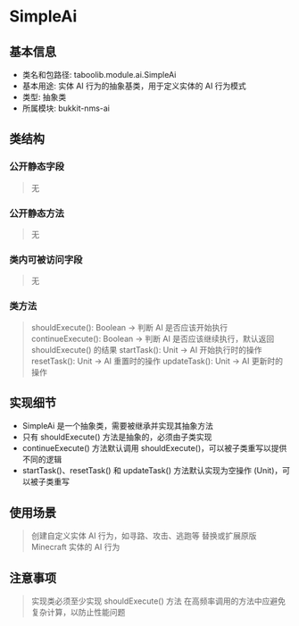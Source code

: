 # SimpleAi

## 基本信息
- 类名和包路径: taboolib.module.ai.SimpleAi
- 基本用途: 实体 AI 行为的抽象基类，用于定义实体的 AI 行为模式
- 类型: 抽象类
- 所属模块: bukkit-nms-ai

## 类结构

### 公开静态字段
> 无

### 公开静态方法
> 无

### 类内可被访问字段
> 无

### 类方法
> shouldExecute(): Boolean -> 判断 AI 是否应该开始执行
> continueExecute(): Boolean -> 判断 AI 是否应该继续执行，默认返回 shouldExecute() 的结果
> startTask(): Unit -> AI 开始执行时的操作
> resetTask(): Unit -> AI 重置时的操作
> updateTask(): Unit -> AI 更新时的操作

## 实现细节
- SimpleAi 是一个抽象类，需要被继承并实现其抽象方法
- 只有 shouldExecute() 方法是抽象的，必须由子类实现
- continueExecute() 方法默认调用 shouldExecute()，可以被子类重写以提供不同的逻辑
- startTask()、resetTask() 和 updateTask() 方法默认实现为空操作 (Unit)，可以被子类重写

## 使用场景
> 创建自定义实体 AI 行为，如寻路、攻击、逃跑等
> 替换或扩展原版 Minecraft 实体的 AI 行为

## 注意事项
> 实现类必须至少实现 shouldExecute() 方法
> 在高频率调用的方法中应避免复杂计算，以防止性能问题
